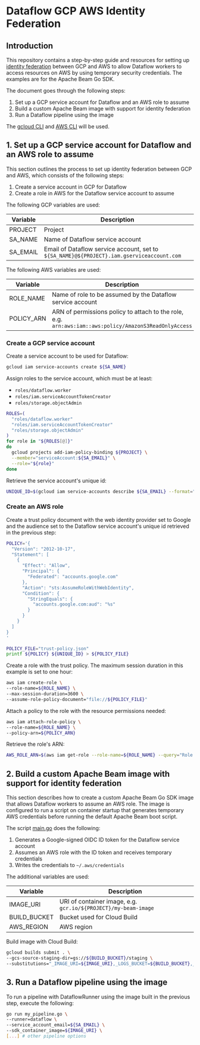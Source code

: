 # Dataflow GCP AWS Identity Federation

## Introduction

This repository contains a step-by-step guide and resources for setting
up [identity federation](https://docs.aws.amazon.com/IAM/latest/UserGuide/id_roles_providers_oidc.html) between GCP and
AWS to allow Dataflow workers to access resources on AWS by using temporary security credentials. The examples are for
the Apache Beam Go SDK.

The document goes through the following steps:

1. Set up a GCP service account for Dataflow and an AWS role to assume
2. Build a custom Apache Beam image with support for identity federation
3. Run a Dataflow pipeline using the image

The [gcloud CLI](https://cloud.google.com/sdk/gcloud) and [AWS CLI](https://aws.amazon.com/cli/) will be used.

## 1. Set up a GCP service account for Dataflow and an AWS role to assume

This section outlines the process to set up identity federation between GCP and AWS, which consists of the following
steps:

1. Create a service account in GCP for Dataflow
2. Create a role in AWS for the Dataflow service account to assume

The following GCP variables are used:

| Variable | Description                                                                               |
|----------|-------------------------------------------------------------------------------------------|
| PROJECT  | Project                                                                                   |
| SA_NAME  | Name of Dataflow service account                                                          |
| SA_EMAIL | Email of Dataflow service account, set to `${SA_NAME}@${PROJECT}.iam.gserviceaccount.com` |

The following AWS variables are used:

| Variable   | Description                                                                                            |
|------------|--------------------------------------------------------------------------------------------------------|
| ROLE_NAME  | Name of role to be assumed by the Dataflow service account                                             |
| POLICY_ARN | ARN of permissions policy to attach to the role, e.g. `arn:aws:iam::aws:policy/AmazonS3ReadOnlyAccess` |

### Create a GCP service account

Create a service account to be used for Dataflow:

```bash
gcloud iam service-accounts create ${SA_NAME}
```

Assign roles to the service account, which must be at least:

- `roles/dataflow.worker`
- `roles/iam.serviceAccountTokenCreator`
- `roles/storage.objectAdmin`

```bash
ROLES=(
  "roles/dataflow.worker"
  "roles/iam.serviceAccountTokenCreator"
  "roles/storage.objectAdmin"
)
for role in "${ROLES[@]}"
do
  gcloud projects add-iam-policy-binding ${PROJECT} \
  --member="serviceAccount:${SA_EMAIL}" \
  --role="${role}"
done
```

Retrieve the service account's unique id:

```bash
UNIQUE_ID=$(gcloud iam service-accounts describe ${SA_EMAIL} --format="value(uniqueId)")
````

### Create an AWS role

Create a trust policy document with the web identity provider set to Google and the audience set to the Dataflow service
account's unique id retrieved in the previous step:

```bash
POLICY='{
  "Version": "2012-10-17",
  "Statement": [
    {
      "Effect": "Allow",
      "Principal": {
        "Federated": "accounts.google.com"
      },
      "Action": "sts:AssumeRoleWithWebIdentity",
      "Condition": {
        "StringEquals": {
          "accounts.google.com:aud": "%s"
        }
      }
    }
  ]
}
'

POLICY_FILE="trust-policy.json"
printf ${POLICY} ${UNIQUE_ID} > ${POLICY_FILE}
```

Create a role with the trust policy. The maximum session duration in this example is set to one hour:

```bash
aws iam create-role \
--role-name=${ROLE_NAME} \
--max-session-duration=3600 \
--assume-role-policy-document="file://${POLICY_FILE}"
```

Attach a policy to the role with the resource permissions needed:

```bash
aws iam attach-role-policy \
--role-name=${ROLE_NAME} \
--policy-arn=${POLICY_ARN}
```

Retrieve the role's ARN:

```bash
AWS_ROLE_ARN=$(aws iam get-role --role-name=${ROLE_NAME} --query="Role.Arn" --output=text)
```

## 2. Build a custom Apache Beam image with support for identity federation

This section describes how to create a custom Apache Beam Go SDK image that allows Dataflow workers to assume an AWS
role. The image is configured to run a script on container startup that generates temporary AWS credentials before
running the default Apache Beam boot script.

The script [main.go](main.go) does the following:

1. Generates a Google-signed OIDC ID token for the Dataflow service account
2. Assumes an AWS role with the ID token and receives temporary credentials
3. Writes the credentials to `~/.aws/credentials`

The additional variables are used:

| Variable     | Description                                                    |
|--------------|----------------------------------------------------------------|
| IMAGE_URI    | URI of container image, e.g. `gcr.io/${PROJECT}/my-beam-image` |
| BUILD_BUCKET | Bucket used for Cloud Build                                    |
| AWS_REGION   | AWS region                                                     |

Build image with Cloud Build:

```bash
gcloud builds submit . \
--gcs-source-staging-dir=gs://${BUILD_BUCKET}/staging \
--substitutions="_IMAGE_URI=${IMAGE_URI},_LOGS_BUCKET=${BUILD_BUCKET},_AWS_ROLE_ARN=${AWS_ROLE_ARN},_AWS_REGION=${AWS_REGION}"
```

## 3. Run a Dataflow pipeline using the image

To run a pipeline with DataflowRunner using the image built in the previous step, execute the following:

```bash
go run my_pipeline.go \
--runner=dataflow \
--service_account_email=${SA_EMAIL} \
--sdk_container_image=${IMAGE_URI} \
[...] # other pipeline options
```
